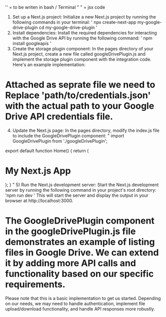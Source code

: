 '' = to be writen in bash / Terminal
" " = jsx code
1) Set up a Next.js project:
Initialize a new Next.js project by running the following commands in your terminal:
' npx create-next-app my-google-drive-plugin
cd my-google-drive-plugin '
2) Install dependencies:
Install the required dependencies for interacting with the Google Drive API by running the following command:
' npm install googleapis ' 
3) Create the storage plugin component:
In the pages directory of your Next.js project, create a new file called googleDrivePlugin.js and implement the storage plugin component with the integration code. Here's an example implementation:
# Attached as seprate file we need to Replace 'path/to/credentials.json' with the actual path to your Google Drive API credentials file.
4) Update the Next.js page:
In the pages directory, modify the index.js file to include the GoogleDrivePlugin component:
" import GoogleDrivePlugin from './googleDrivePlugin';

export default function Home() {
  return (
    <div>
      <h1>My Next.js App</h1>
      <GoogleDrivePlugin />
    </div>
  );
}
"
5) Run the Next.js development server:
Start the Next.js development server by running the following command in your project's root directory:
'npm run dev '
This will start the server and display the output in your browser at http://localhost:3000.

# The GoogleDrivePlugin component in the googleDrivePlugin.js file demonstrates an example of listing files in Google Drive. We can extend it by adding more API calls and functionality based on our specific requirements.

Please note that this is a basic implementation to get us started. Depending on our needs, we may need to handle authentication, implement file upload/download functionality, and handle API responses more robustly.



